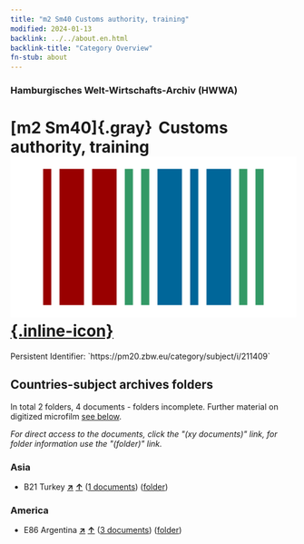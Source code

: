 ```yaml
---
title: "m2 Sm40 Customs authority, training"
modified: 2024-01-13
backlink: ../../about.en.html
backlink-title: "Category Overview"
fn-stub: about
---
```


### Hamburgisches Welt-Wirtschafts-Archiv (HWWA)

# [m2 Sm40]{.gray}&#8201; Customs authority, training &#160; [![Wikidata](/images/Wikidata-logo.svg "Wikidata"){.inline-icon}](http://www.wikidata.org/entity/Q104700319)

<div class="hint">Persistent Identifier: `https://pm20.zbw.eu/category/subject/i/211409`</div>







## Countries-subject archives folders







In total 2 folders, 4 documents - folders incomplete. Further material on digitized microfilm [see below](#filmsections).

_For direct access to the documents, click the "(xy documents)" link, for folder information use the "(folder)" link._



### Asia

- B21 Turkey [**&nearr;**](../../../geo/i/141111/about.en.html "Turkey (all folders)") [**&uarr;**](../../../geo/about.en.html#B21 "Country category system") (<a href="https://pm20.zbw.eu/iiifview/folder/sh/141111,211409" title="about: Turkey : Customs authority, training" target="_blank">1 documents</a>) ([folder](../../../../folder/sh/1411xx/141111/2114xx/211409/about.en.html))

### America

- E86 Argentina [**&nearr;**](../../../geo/i/141692/about.en.html "Argentina (all folders)") [**&uarr;**](../../../geo/about.en.html#E86 "Country category system") (<a href="https://pm20.zbw.eu/iiifview/folder/sh/141692,211409" title="about: Argentina : Customs authority, training" target="_blank">3 documents</a>) ([folder](../../../../folder/sh/1416xx/141692/2114xx/211409/about.en.html))



<a id="filmsections" />













